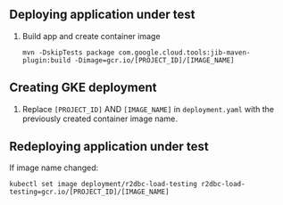 

## Deploying application under test
1. Build app and create container image
    ````
    mvn -DskipTests package com.google.cloud.tools:jib-maven-plugin:build -Dimage=gcr.io/[PROJECT_ID]/[IMAGE_NAME]
    ````
   
   


## Creating GKE deployment
1. Replace `[PROJECT_ID]` AND `[IMAGE_NAME]` in `deployment.yaml` with the previously created container image name.


## Redeploying application under test

If image name changed:
````
kubectl set image deployment/r2dbc-load-testing r2dbc-load-testing=gcr.io/[PROJECT_ID]/[IMAGE_NAME]
````